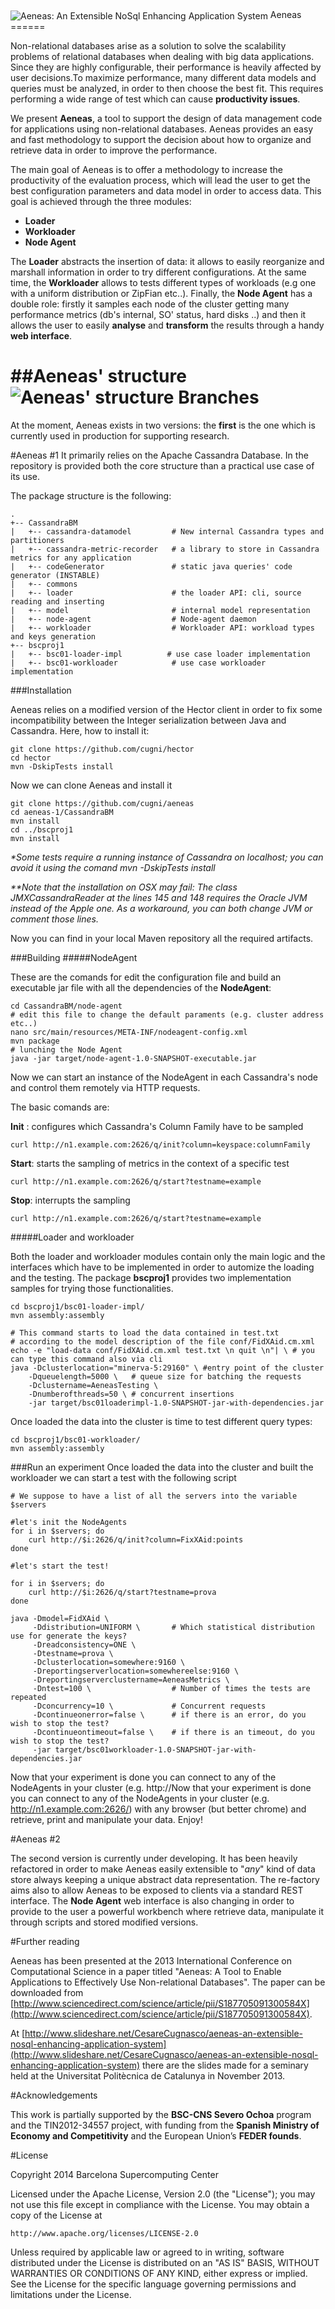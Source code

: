 <img align="center" src="http://i.imgur.com/btdQJC2.jpg" title="Aeneas: An Extensible NoSql Enhancing Application System" />
Aeneas
======

Non-relational databases arise as a solution to solve the scalability problems of relational databases when dealing with big data applications. Since they are highly configurable, their performance is heavily affected by user decisions.To maximize performance, many different data models and queries must be analyzed, in order to then choose the best fit. This requires performing a wide range of test which can cause **productivity issues**.

We present **Aeneas**, a tool to support the design of data management code for applications using non-relational databases. Aeneas provides an easy and fast methodology to support the decision about how to organize and retrieve data in order to improve the performance.

The main goal of Aeneas is to offer a methodology to increase the productivity of the evaluation process, which will lead the user to get the best configuration parameters and data model in order to access data.
This goal is achieved through the three modules: 
 
* **Loader**
* **Workloader**
* **Node Agent**

The **Loader** abstracts the insertion  of data: it allows to  easily  reorganize and marshall information  in order to try different  configurations. At the same time,  the **Workloader** allows to tests  different types of  workloads (e.g one with a uniform distribution or ZipFian etc..). Finally, the **Node Agent** has a double role: firstly it  samples each node of the cluster getting many performance metrics (db's internal, SO' status, hard disks ..) and then it allows the user to easily **analyse** and **transform** the results through a  handy **web interface**.

##Aeneas' structure
 <img src="http://i.imgur.com/9LQOTKx.png" title="Aeneas' structure" />
Branches
=========
At the moment, Aeneas exists in two versions: the **first** is the one which is currently  used in production for supporting research. 

#Aeneas #1
It primarily relies on the Apache Cassandra Database. In the repository is provided both the core structure than a practical use case of its use.

The package structure is the following:

	.
	+-- CassandraBM
	|   +-- cassandra-datamodel  		# New internal Cassandra types and partitioners 
	|   +-- cassandra-metric-recorder   # a library to store in Cassandra metrics for any application
	|   +-- codeGenerator				# static java queries' code generator (INSTABLE) 
	|   +-- commons
	|   +-- loader						# the loader API: cli, source reading and inserting
	|   +-- model						# internal model representation
	|   +-- node-agent					# Node-agent daemon
	|   +-- workloader					# Workloader API: workload types and keys generation
	+-- bscproj1
	|   +-- bsc01-loader-impl          # use case loader implementation
	|   +-- bsc01-workloader          	# use case workloader implementation


###Installation 

Aeneas relies on a modified version of the Hector client in order to fix some incompatibility between the Integer serialization between Java and Cassandra.
Here, how to install it: 
	
	git clone https://github.com/cugni/hector
	cd hector
	mvn -DskipTests install 

Now we can clone Aeneas and install it

	git clone https://github.com/cugni/aeneas
	cd aeneas-1/CassandraBM
	mvn install	
	cd ../bscproj1
	mvn install
	
 *\*Some tests require a running instance of Cassandra on localhost; you can avoid it using the comand mvn -DskipTests install*

*\*\*Note that the installation on OSX may fail: The class JMXCassandraReader at the lines 145 and 148 requires the Oracle JVM instead of the Apple one. As a workaround,  you can both change JVM or comment those lines.*
 
 Now you can find in your local Maven repository all the required artifacts. 
 
###Building
#####NodeAgent

These are the comands for edit the configuration file and build an executable jar file with all the dependencies of the **NodeAgent**:

	cd CassandraBM/node-agent
	# edit this file to change the default paraments (e.g. cluster address etc..)
	nano src/main/resources/META-INF/nodeagent-config.xml 
	mvn package
	# lunching the Node Agent
	java -jar target/node-agent-1.0-SNAPSHOT-executable.jar 

Now we can start an instance of the NodeAgent in each Cassandra's node and control them remotely via HTTP requests.


The basic comands are:

**Init** : configures which  Cassandra's Column Family have to be sampled
	
	curl http://n1.example.com:2626/q/init?column=keyspace:columnFamily
	
**Start**: starts the sampling of metrics in the context of a specific test
	
	curl http://n1.example.com:2626/q/start?testname=example

**Stop**: interrupts the sampling
	
	curl http://n1.example.com:2626/q/start?testname=example
	


#####Loader and workloader

Both the  loader  and workloader modules contain only the  main logic and the interfaces which have to be implemented in order to automize the loading and the testing. The package **bscproj1** provides two implementation samples for trying those functionalities.

	cd bscproj1/bsc01-loader-impl/
	mvn assembly:assembly
	
	# This command starts to load the data contained in test.txt
	# according to the model description of the file conf/FidXAid.cm.xml
	echo -e "load-data conf/FidXAid.cm.xml test.txt \n quit \n"| \ # you can type this command also via cli
	java -Dclusterlocation="minerva-5:29160" \ #entry point of the cluster
 		-Dqueuelength=5000 \   # queue size for batching the requests
 		-Dclustername=AeneasTesting \ 
 		-Dnumberofthreads=50 \ # concurrent insertions
        -jar target/bsc01loaderimpl-1.0-SNAPSHOT-jar-with-dependencies.jar 
	

Once loaded the data into the cluster is time to test different query types:

	cd bscproj1/bsc01-workloader/
	mvn assembly:assembly
	
	
###Run an experiment
Once loaded the data into the cluster and built the workloader we can start a test with the following script
	
	# We suppose to have a list of all the servers into the variable $servers
	
	#let's init the NodeAgents
	for i in $servers; do		
		curl http://$i:2626/q/init?column=FixXAid:points
	done
	
	#let's start the test!
	
	for i in $servers; do		
		curl http://$i:2626/q/start?testname=prova
	done
	
	java -Dmodel=FidXAid \
		 -Ddistribution=UNIFORM \ 		# Which statistical distribution use for generate the keys?
		 -Dreadconsistency=ONE \		
		 -Dtestname=prova \
		 -Dclusterlocation=somewhere:9160 \
		 -Dreportingserverlocation=somewhereelse:9160 \
		 -Dreportingserverclustername=AeneasMetrics \
 		 -Dntest=100 \  				# Number of times the tests are repeated
		 -Dconcurrency=10 \ 			# Concurrent requests
		 -Dcontinueonerror=false \    	# if there is an error, do you wish to stop the test?
		 -Dcontinueontimeout=false \	# if there is an timeout, do you wish to stop the test?
		 -jar target/bsc01workloader-1.0-SNAPSHOT-jar-with-dependencies.jar 


Now that your experiment is done you can connect to any of the NodeAgents in your cluster (e.g. http://Now that your experiment is done you can connect to any of the NodeAgents in your cluster (e.g. http://n1.example.com:2626/) with any browser (but better chrome) and retrieve, print and manipulate your data. Enjoy!
 

	
 
#Aeneas #2


The second version is currently under developing. It has been heavily refactored in order to make Aeneas easily extensible to "*any*" kind of data store always keeping a  unique abstract data representation. The re-factory aims also to allow Aeneas to be exposed to clients via a standard REST interface. The  **Node Agent** web interface is also changing in order to provide to the user a powerful workbench where retrieve data, manipulate it through scripts and stored modified versions.

#Further reading

Aeneas has been presented at the 2013 International Conference on Computational Science in a paper titled "Aeneas: A Tool to Enable Applications to Effectively Use Non-relational Databases". The paper can be downloaded from  [http://www.sciencedirect.com/science/article/pii/S187705091300584X](http://www.sciencedirect.com/science/article/pii/S187705091300584X).

At [http://www.slideshare.net/CesareCugnasco/aeneas-an-extensible-nosql-enhancing-application-system](http://www.slideshare.net/CesareCugnasco/aeneas-an-extensible-nosql-enhancing-application-system) there are the slides made for a seminary held at the Universitat Politècnica de Catalunya in November 2013.


#Acknowledgements

This work is partially supported by the **BSC-CNS Severo Ochoa** program and the TIN2012-34557 project, with funding from the **Spanish Ministry of Economy and Competitivity** and the European Union’s **FEDER founds**.


#License

Copyright 2014  Barcelona Supercomputing Center

Licensed under the Apache License, Version 2.0 (the "License");
you may not use this file except in compliance with the License.
You may obtain a copy of the License at

    http://www.apache.org/licenses/LICENSE-2.0

Unless required by applicable law or agreed to in writing, software
distributed under the License is distributed on an "AS IS" BASIS,
WITHOUT WARRANTIES OR CONDITIONS OF ANY KIND, either express or implied.
See the License for the specific language governing permissions and
limitations under the License.
